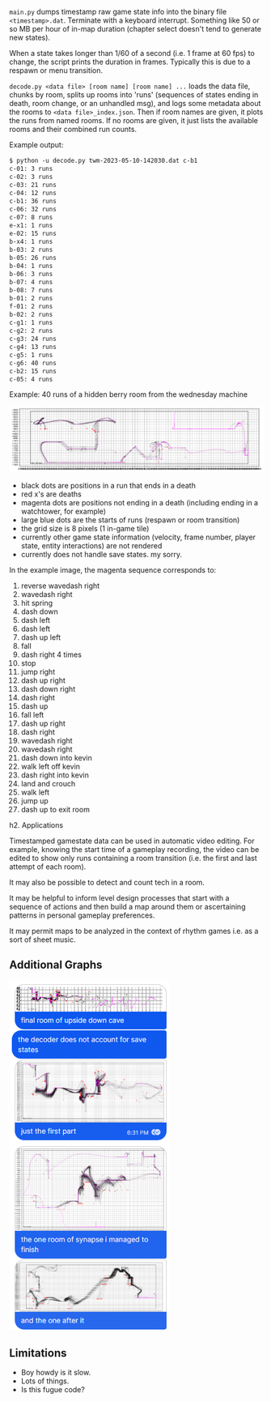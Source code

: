 
`main.py`
dumps timestamp raw game state info into the binary file `<timestamp>.dat`. Terminate with a keyboard interrupt. Something like 50 or so MB per hour of in-map duration (chapter select doesn't tend to generate new states).

When a state takes longer than 1/60 of a second (i.e. 1 frame at 60 fps) to change, the script prints the duration in frames. Typically this is due to a respawn or menu transition.

`decode.py <data file> [room name] [room name] ...`
loads the data file, chunks by room, splits up rooms into 'runs' (sequences of states ending in death, room change, or an unhandled msg), and logs some metadata about the rooms to `<data file>_index.json`. Then if room names are given, it plots the runs from named rooms. If no rooms are given, it just lists the available rooms and their combined run counts.

Example output:
```
$ python -u decode.py twm-2023-05-10-142030.dat c-b1
c-01: 3 runs
c-02: 3 runs
c-03: 21 runs
c-04: 12 runs
c-b1: 36 runs
c-06: 32 runs
c-07: 8 runs
e-x1: 1 runs
e-02: 15 runs
b-x4: 1 runs
b-03: 2 runs
b-05: 26 runs
b-04: 1 runs
b-06: 3 runs
b-07: 4 runs
b-08: 7 runs
b-01: 2 runs
f-01: 2 runs
b-02: 2 runs
c-g1: 1 runs
c-g2: 2 runs
c-g3: 24 runs
c-g4: 13 runs
c-g5: 1 runs
c-g6: 40 runs
c-b2: 15 runs
c-05: 4 runs
```

Example: 40 runs of a hidden berry room from the wednesday machine

![image](example_twm-c-b1.png)

* black dots are positions in a run that ends in a death
* red x's are deaths
* magenta dots are positions not ending in a death (including ending in a watchtower, for example)
* large blue dots are the starts of runs (respawn or room transition)
* the grid size is 8 pixels (1 in-game tile)
* currently other game state information (velocity, frame number, player state, entity interactions) are not rendered
* currently does not handle save states. my sorry.

In the example image, the magenta sequence corresponds to:
1. reverse wavedash right
1. wavedash right
1. hit spring
1. dash down
1. dash left
1. dash left
1. dash up left
1. fall
1. dash right 4 times
1. stop
1. jump right
1. dash up right
1. dash down right
1. dash right
1. dash up
1. fall left
1. dash up right
1. dash right
1. wavedash right
1. wavedash right
1. dash down into kevin
1. walk left off kevin
1. dash right into kevin
1. land and crouch
1. walk left
1. jump up
1. dash up to exit room


h2. Applications 

Timestamped gamestate data can be used in automatic video editing. For example, knowing the start time of a gameplay recording, the video can be edited to show only runs containing a room transition (i.e. the first and last attempt of each room).

It may also be possible to detect and count tech in a room.

It may be helpful to inform level design processes that start with a sequence of actions and then build a map around them or ascertaining patterns in personal gameplay preferences.

It may permit maps to be analyzed in the context of rhythm games i.e. as a sort of sheet music.

## Additional Graphs

![image](additional_graphs.png)

## Limitations

* Boy howdy is it slow.
* Lots of things.
* Is this fugue code?

